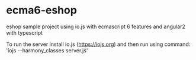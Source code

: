 # ecma6-eshop
eshop sample project using io.js with ecmascript 6 features and angular2 with typescript

To run the server install io.js (https://iojs.org) and then run using command: 'iojs --harmony_classes server.js'
